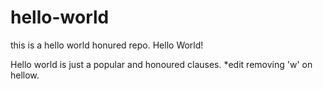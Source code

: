 # hello-world
this is a hello world honured repo.
Hello World!

Hello world is just a popular and honoured clauses.
*edit removing 'w' on hellow.
